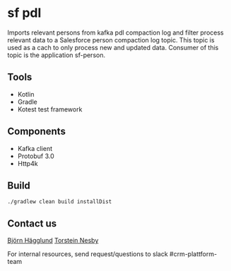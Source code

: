 # sf pdl 

Imports relevant persons from kafka pdl compaction log and filter process relevant data to a Salesforce person compaction log topic.
This topic is used as a cach to only process new and updated data. Consumer of this topic is the application sf-person.

## Tools
- Kotlin
- Gradle
- Kotest test framework

## Components
- Kafka client
- Protobuf 3.0
- Http4k

## Build
```
./gradlew clean build installDist
```

## Contact us
[Björn Hägglund](mailto://bjorn.hagglund@nav.no)
[Torstein Nesby](mailto://torstein.nesby@nav.no)

For internal resources, send request/questions to slack #crm-plattform-team 